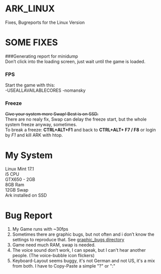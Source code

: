 # ARK_LINUX
Fixes, Bugreports for the Linux Version

# SOME FIXES
###Generating report for minidump  
Don’t click into the loading screen, just wait until the game is loaded.

### FPS
Start the game with this:  
-USEALLAVAILABLECORES -nomansky

### Freeze
~~Give your system more Swap! Best is on SSD.~~  
There are no realy fix, Swap can delay the freeze start, but the whole system freeze anyway, sometimes.  
To break a freeze: **CTRL+ALT+F1** and back to **CTRL+ALT+ F7 / F8** or login by *F1* and kill ARK with htop.

# My System
Linux Mint 17.1  
i5 CPU  
GTX650 - 2GB  
8GB Ram  
12GB Swap  
Ark installed on SSD

# Bug Report
1. My Game runs with ~30fps
2. Sometimes there are graphic bugs, but not often and i don’t know the settings to reproduce that. See [graphic_bugs directory](/graphic_bugs)
3. Game need much RAM, swap is needed.
4. The voice sound don’t work, I can speak, but I can't hear another people. (The voice-bubble icon flickers)
5. Keyboard-Layout seems buggy, it's not German and not US, it's a mix from both. I have to Copy-Paste a simple "?" or ":"

